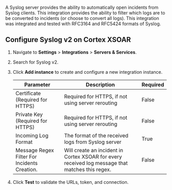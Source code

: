 A Syslog server provides the ability to automatically open incidents from Syslog clients. This integration provides the ability to filter which logs are to be converted to incidents (or choose to convert all logs).
This integration was integrated and tested with RFC3164 and RFC5424 formats of Syslog.

## Configure Syslog v2 on Cortex XSOAR

1. Navigate to **Settings** > **Integrations** > **Servers & Services**.
2. Search for Syslog v2.
3. Click **Add instance** to create and configure a new integration instance.

    | **Parameter** | **Description** | **Required** |
    | --- | --- | --- |
    | Certificate (Required for HTTPS) | Required for HTTPS, if not using server rerouting | False |
    | Private Key (Required for HTTPS) | Required for HTTPS, if not using server rerouting | False |
    | Incoming Log Format | The format of the received logs from Syslog server | True |
    | Message Regex Filter For Incidents Creation. | Will create an incident in Cortex XSOAR for every received log message that matches this regex. | False |

4. Click **Test** to validate the URLs, token, and connection.